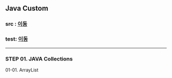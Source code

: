 ## Java Custom

### src : [이동](https://github.com/ahn-sj/Java-Custom/tree/main/src/main/java/ohdodok/custom)
### test: [이동](https://github.com/ahn-sj/Java-Custom/tree/main/src/test/java/ohdodok/custom)

---

### STEP 01. JAVA Collections
01-01. ArrayList

